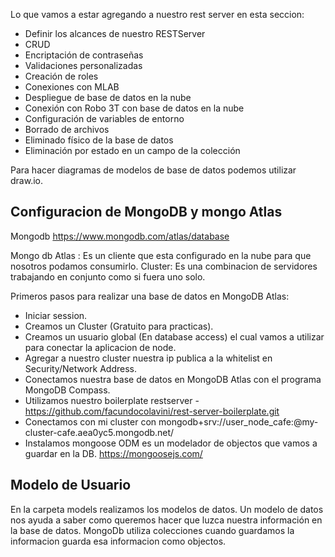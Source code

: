 Lo que vamos a estar agregando a nuestro rest server en esta seccion:

- Definir los alcances de nuestro RESTServer
- CRUD
- Encriptación de contraseñas
- Validaciones personalizadas
- Creación de roles
- Conexiones con MLAB
- Despliegue de base de datos en la nube
- Conexión con Robo 3T con base de datos en la nube
- Configuración de variables de entorno
- Borrado de archivos
- Eliminado físico de la base de datos
- Eliminación por estado en un campo de la colección

Para hacer diagramas de modelos de base de datos podemos utilizar draw.io.

## Configuracion de MongoDB y mongo Atlas

Mongodb https://www.mongodb.com/atlas/database

Mongo db Atlas : Es un cliente que esta configurado en la nube para que nosotros podamos consumirlo.
Cluster: Es una combinacion de servidores trabajando en conjunto como si fuera uno solo.

Primeros pasos para realizar una base de datos en MongoDB Atlas:

- Iniciar session.
- Creamos un Cluster (Gratuito para practicas).
- Creamos un usuario global (En database access) el cual vamos a utilizar para conectar la aplicacion de node.
- Agregar a nuestro cluster nuestra ip publica a la whitelist en Security/Network Address.
- Conectamos nuestra base de datos en MongoDB Atlas con el programa MongoDB Compass.
- Utilizamos nuestro boilerplate restserver - https://github.com/facundocolavini/rest-server-boilerplate.git
- Conectamos con mi cluster con mongodb+srv://user_node_cafe:<password>@my-cluster-cafe.aea0yc5.mongodb.net/<databasename>
- Instalamos mongoose ODM es un modelador de objectos que vamos a guardar en la DB. https://mongoosejs.com/

## Modelo de Usuario

En la carpeta models realizamos los modelos de datos. Un modelo de datos nos ayuda a saber como queremos hacer que luzca nuestra información en la base de datos. MongoDb utiliza colecciones cuando guardamos la informacion guarda esa informacion como objectos.
